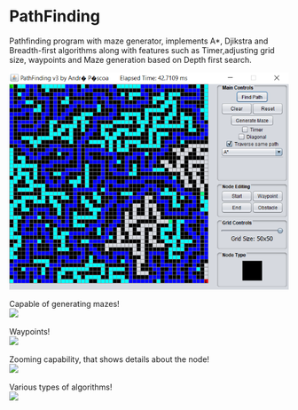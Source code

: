 # PathFinding
Pathfinding program with maze generator, implements A*, Djikstra and Breadth-first algorithms along with features such as Timer,adjusting grid size, waypoints and Maze generation based on Depth first search.

![Example Execution](/docs/pathfinding.PNG)
    
Capable of generating mazes!
<br>
<img src="https://ttps://github.com/devandrepascoa/Neural-Style-Transfer/blob/master/docs/maze.gif" width="500">

Waypoints!
<br>
<img src="https://ttps://github.com/devandrepascoa/Neural-Style-Transfer/blob/master/docs/waypoints.gif" width="500">

Zooming capability, that shows details about the node!
<br>
<img src="https://ttps://github.com/devandrepascoa/Neural-Style-Transfer/blob/master/docs/zoom.gif" width="500">

Various types of algorithms!
<br>
<img src="https://ttps://github.com/devandrepascoa/Neural-Style-Transfer/blob/master/docs/algos.gif" width="500">

